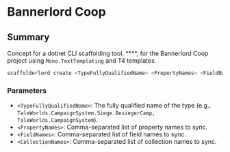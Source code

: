 # Bannerlord Coop

## Summary
Concept for a dotnet CLI scaffolding tool, ****, for the Bannerlord Coop project using `Mono.TextTemplating` and T4 templates.

```bash
scaffolderlord create <TypeFullyQualifiedName> <PropertyNames> <FieldNames> <CollectionNames>
```

### Parameters

- `<TypeFullyQualifiedName>`: The fully qualified name of the type (e.g., `TaleWorlds.CampaignSystem.Siege.BesiegerCamp, TaleWorlds.CampaignSystem`).
- `<PropertyNames>`: Comma-separated list of property names to sync.
- `<FieldNames>`: Comma-separated list of field names to sync.
- `<CollectionNames>`: Comma-separated list of collection names to sync.

  


